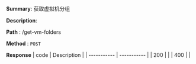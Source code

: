 **Summary**: 获取虚拟机分组

**Description**:

**Path** : /get-vm-folders

**Method** : `POST`

**Response**
| code      | Description |
| ----------- | ----------- |
|  200   |       |
|  400   |       |


